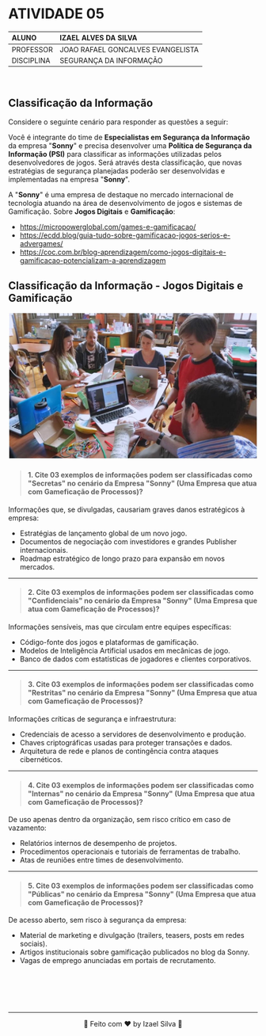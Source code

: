 # ATIVIDADE 05

|   ALUNO       |   IZAEL ALVES DA SILVA   |
|:---------------|:--------------------------|
|   PROFESSOR    |   JOAO RAFAEL GONCALVES EVANGELISTA          |
|   DISCIPLINA  |   SEGURANÇA DA INFORMAÇÃO |

<br>

## Classificação da Informação

Considere o seguinte cenário para responder as questões a seguir:

Você é integrante do time de **Especialistas em Segurança da Informação** da empresa "**Sonny**" e precisa desenvolver uma **Política de Segurança da Informação (PSI)** para classificar as informações utilizadas pelos desenvolvedores de jogos. Será através desta classificação, que novas estratégias de segurança planejadas poderão ser desenvolvidas e implementadas na empresa "**Sonny**".

A "**Sonny**" é uma empresa de destaque no mercado internacional de tecnologia atuando na área de desenvolvimento de jogos e sistemas de Gamificação. Sobre **Jogos Digitais** e **Gamificação**:
- https://micropowerglobal.com/games-e-gamificacao/
- https://ecdd.blog/guia-tudo-sobre-gamificacao-jogos-serios-e-advergames/
- https://coc.com.br/blog-aprendizagem/como-jogos-digitais-e-gamificacao-potencializam-a-aprendizagem

## Classificação da Informação - Jogos Digitais e Gamificação

![Ciclo PDCA image](../../_images/Atividade_05.png)

> #### 1. Cite 03 exemplos de informações podem ser classificadas como "Secretas" no cenário da Empresa "Sonny" (Uma Empresa que atua com Gameficação de Processos)?

Informações que, se divulgadas, causariam graves danos estratégicos à empresa:

- Estratégias de lançamento global de um novo jogo.
- Documentos de negociação com investidores e grandes Publisher internacionais.
- Roadmap estratégico de longo prazo para expansão em novos mercados.

---

> #### 2. Cite 03 exemplos de informações podem ser classificadas como "Confidenciais" no cenário da Empresa "Sonny" (Uma Empresa que atua com Gameficação de Processos)?

Informações sensíveis, mas que circulam entre equipes específicas:

- Código-fonte dos jogos e plataformas de gamificação.
- Modelos de Inteligência Artificial usados em mecânicas de jogo.
- Banco de dados com estatísticas de jogadores e clientes corporativos.

---
 
> #### 3. Cite 03 exemplos de informações podem ser classificadas como "Restritas" no cenário da Empresa "Sonny" (Uma Empresa que atua com Gameficação de Processos)?

Informações críticas de segurança e infraestrutura:

- Credenciais de acesso a servidores de desenvolvimento e produção.
- Chaves criptográficas usadas para proteger transações e dados.
- Arquitetura de rede e planos de contingência contra ataques cibernéticos.

---

> #### 4. Cite 03 exemplos de informações podem ser classificadas como "Internas" no cenário da Empresa "Sonny" (Uma Empresa que atua com Gameficação de Processos)?

De uso apenas dentro da organização, sem risco crítico em caso de vazamento:

- Relatórios internos de desempenho de projetos.
- Procedimentos operacionais e tutoriais de ferramentas de trabalho.
- Atas de reuniões entre times de desenvolvimento.

---

> #### 5. Cite 03 exemplos de informações podem ser classificadas como "Públicas" no cenário da Empresa "Sonny" (Uma Empresa que atua com Gameficação de Processos)?

De acesso aberto, sem risco à segurança da empresa:

- Material de marketing e divulgação (trailers, teasers, posts em redes sociais).
- Artigos institucionais sobre gamificação publicados no blog da Sonny.
- Vagas de emprego anunciadas em portais de recrutamento.

<div align="center">
   <br>
   <br>
   <br>
   <br>
   <hr>
   👋 Feito com ❤️ by Izael Silva 👋
</div>